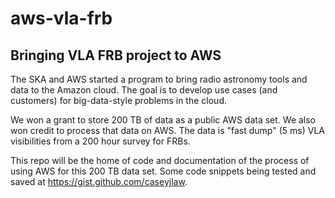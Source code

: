 # aws-vla-frb
## Bringing VLA FRB project to AWS

The SKA and AWS started a program to bring radio astronomy tools and data to the Amazon cloud. The goal is to develop use cases (and customers) for big-data-style problems in the cloud.

We won a grant to store 200 TB of data as a public AWS data set. We also won credit to process that data on AWS. The data is "fast dump" (5 ms) VLA visibilities from a 200 hour survey for FRBs.

This repo will be the home of code and documentation of the process of using AWS for this 200 TB data set. Some code snippets being tested and saved at https://gist.github.com/caseyjlaw.
